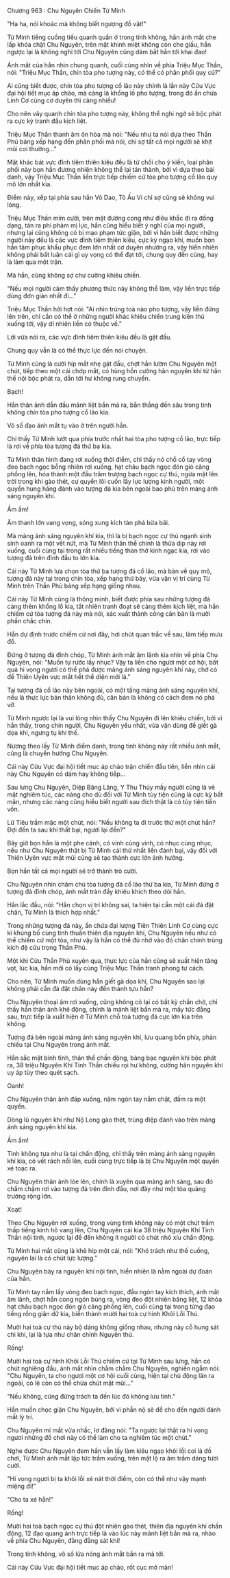 




Chương 963 : Chu Nguyên Chiến Từ Minh


"Ha ha, nói khoác mà không biết ngượng đồ vật!"

Từ Minh tiếng cuồng tiếu quanh quẩn ở trong tinh không, hắn ánh mắt che lấp khóa chặt Chu Nguyên, trên mặt khinh miệt không còn che giấu, hắn ngược lại là không nghĩ tới Chu Nguyên cũng dám bắt hắn tới khai đao!

Ánh mắt của hắn nhìn chung quanh, cuối cùng nhìn về phía Triệu Mục Thần, nói: "Triệu Mục Thần, chín tòa pho tượng này, có thể có phân phối quy củ?"

Ai cũng biết được, chín tòa pho tượng cổ lão này chính là lần này Cửu Vực đại hội tiết mục áp chảo, mà càng là khổng lồ pho tượng, trong đó ẩn chứa Linh Cơ cùng cơ duyên thì càng nhiều!

Cho nên vây quanh chín tòa pho tượng này, không thể nghi ngờ sẽ bộc phát ra cực kỳ tranh đấu kịch liệt.

Triệu Mục Thần thanh âm ôn hòa mà nói: "Nếu như ta nói dựa theo Thần Phủ bảng xếp hạng đến phân phối mà nói, chỉ sợ tất cả mọi người sẽ khịt mũi coi thường..."

Mặt khác bát vực đỉnh tiêm thiên kiêu đều là từ chối cho ý kiến, loại phân phối này bọn hắn đương nhiên không thể lại tán thành, bởi vì dựa theo bài danh, vậy Triệu Mục Thần liền trực tiếp chiếm cứ tòa pho tượng cổ lão quy mô lớn nhất kia.

Điểm này, xếp tại phía sau hắn Võ Dao, Tô Ấu Vi chỉ sợ cũng sẽ không vui lòng.

Triệu Mục Thần mỉm cười, trên mặt đường cong như điêu khắc đi ra đồng dạng, tản ra phi phàm mị lực, hắn cũng hiểu biết ý nghĩ của mọi người, nhưng lại cũng không có bị mạo phạm tức giận, bởi vì hắn biết được những người này đều là các vực đỉnh tiêm thiên kiêu, cực kỳ ngạo khí, muốn bọn hắn tâm phục khẩu phục đem lớn nhất cơ duyên nhường ra, vậy hiển nhiên không phải bất luận cái gì uy vọng có thể đạt tới, chung quy đến cùng, hay là làm qua một trận.

Mà hắn, cũng không sợ chư cường khiêu chiến.

"Nếu mọi người cảm thấy phương thức này không thể làm, vậy liền trực tiếp dùng đơn giản nhất đi..."

Triệu Mục Thần hời hợt nói: "Ai nhìn trúng toà nào pho tượng, vậy liền đứng lên trên, chỉ cần có thể ở những người khác khiêu chiến trung kiên thủ xuống tới, vậy dĩ nhiên liền có thuộc về."

Lời vừa nói ra, các vực đỉnh tiêm thiên kiêu đều là gật đầu.

Chung quy vẫn là có thể thực lực đến nói chuyện.

Từ Minh cũng là cười híp mắt nhẹ gật đầu, chợt hắn lườm Chu Nguyên một chút, tiếp theo một cái chớp mắt, có hùng hồn cường hãn nguyên khí từ hắn thể nội bộc phát ra, dẫn tới hư không rung chuyển.

Bạch!

Hắn thân ảnh dẫn đầu mãnh liệt bắn mà ra, bắn thẳng đến sâu trong tinh không chín tòa pho tượng cổ lão kia.

Vô số đạo ánh mắt tụ vào ở trên người hắn.

Chỉ thấy Từ Minh lướt qua phía trước nhất hai tòa pho tượng cổ lão, trực tiếp là rơi về phía tòa tượng đá thứ ba kia.

Từ Minh thân hình đang rơi xuống thời điểm, chỉ thấy nó chỗ cổ tay vòng đeo bạch ngọc bỗng nhiên rơi xuống, hạt châu bạch ngọc đón gió căng phồng lên, hóa thành một đầu trăm trượng bạch ngọc cự thú, ngửa mặt lên trời trong khi gào thét, cự quyền lôi cuốn lấy lực lượng kinh người, một quyền hung hăng đánh vào tượng đá kia bên ngoài bao phủ trên màng ánh sáng nguyên khí.

Ầm ầm!

Âm thanh lớn vang vọng, sóng xung kích tàn phá bừa bãi.

Mà màng ánh sáng nguyên khí kia, thì là bị bạch ngọc cự thú ngạnh sinh sinh oanh ra một vết nứt, mà Từ Minh thân thể chính là thừa dịp này rơi xuống, cuối cùng tại trong rất nhiều tiếng than thở kinh ngạc kia, rơi vào tượng đá trên đỉnh đầu to lớn kia.

Cái này Từ Minh lựa chọn tòa thứ ba tượng đá cổ lão, mà bàn về quy mô, tượng đá này tại trong chín tòa, xếp hạng thứ bảy, vừa vặn vị trí cùng Từ Minh trên Thần Phủ bảng xếp hạng giống nhau.

Cái này Từ Minh cũng là thông minh, biết được phía sau những tượng đá càng thêm khổng lồ kia, tất nhiên tranh đoạt sẽ càng thêm kịch liệt, mà hắn chiếm cứ tòa tượng đá này mà nói, xác xuất thành công căn bản là mười phần chắc chín.

Hắn dự định trước chiếm cứ nơi đây, hơi chút quan trắc về sau, làm tiếp mưu đồ.

Đứng ở tượng đá đỉnh chóp, Từ Minh ánh mắt âm lãnh kia nhìn về phía Chu Nguyên, nói: "Muốn tự rước lấy nhục? Vậy ta liền cho ngươi một cơ hội, bất quá hi vọng ngươi có thể phá được màng ánh sáng nguyên khí này, chớ có để Thiên Uyên vực mất hết thể diện mới là."

Tại tượng đá cổ lão này bên ngoài, có một tầng màng ánh sáng nguyên khí, nếu là thực lực bản thân không đủ, căn bản là không có cách đem nó phá vỡ.

Từ Minh ngược lại là vui lòng nhìn thấy Chu Nguyên đi lên khiêu chiến, bởi vì hắn thấy, trong chín người, Chu Nguyên yếu nhất, vừa vặn dùng để giết gà dọa khỉ, ngưng tụ khí thế.

Nương theo lấy Từ Minh điểm danh, trong tinh không này rất nhiều ánh mắt, cũng là chuyển hướng Chu Nguyên.

Cái này Cửu Vực đại hội tiết mục áp chảo trận chiến đầu tiên, liền nhìn cái này Chu Nguyên có dám hay không tiếp...

Sau lưng Chu Nguyên, Diệp Băng Lăng, Y Thu Thủy mấy người cũng là vẻ mặt nghiêm túc, các nàng cho dù đối với Từ Minh tùy tiện cũng là cực kỳ bất mãn, nhưng các nàng cũng hiểu biết người sau đích thật là có tùy tiện tiền vốn.

Lữ Tiêu trầm mặc một chút, nói: "Nếu không ta đi trước thử một chút hắn? Đợi đến ta sau khi thất bại, ngươi lại đến?"

Bây giờ bọn hắn là một phe cánh, có vinh cùng vinh, có nhục cùng nhục, nếu như Chu Nguyên thật bị Từ Minh cái thứ nhất liền đánh bại, vậy đối với Thiên Uyên vực mặt mũi cũng sẽ tạo thành cực lớn ảnh hưởng.

Bọn hắn tất cả mọi người sẽ trở thành trò cười.

Chu Nguyên nhìn chăm chú tòa tượng đá cổ lão thứ ba kia, Từ Minh đứng ở tượng đá đỉnh chóp, ánh mắt tràn đầy khiêu khích theo dõi hắn.

Hắn lắc đầu, nói: "Hắn chọn vị trí không sai, ta hiện tại cần một cái đá đặt chân, Từ Minh là thích hợp nhất."

Trong những tượng đá này, ẩn chứa đại lượng Tiên Thiên Linh Cơ cùng cực kì khủng bố cùng tinh thuần thiên địa nguyên khí, Chu Nguyên nếu như có thể chiếm cứ một tòa, như vậy là hắn có thể đủ nhờ vào đó chân chính trùng kích đệ cửu trọng Thần Phủ.

Một khi Cửu Thần Phủ xuyên qua, thực lực của hắn cũng sẽ xuất hiện tăng vọt, lúc kia, hắn mới có lấy cùng Triệu Mục Thần tranh phong tư cách.

Cho nên, Từ Minh muốn dùng hắn giết gà dọa khỉ, Chu Nguyên sao lại không phải cần đá đặt chân này đến thành tựu hắn?

Chu Nguyên thoại âm rơi xuống, cũng không có lại có bất kỳ chần chờ, chỉ thấy hắn thân ảnh khẽ động, chính là mãnh liệt bắn mà ra, mấy tức đằng sau, trực tiếp là xuất hiện ở Từ Minh chỗ toà tượng đá cực lớn kia trên không.

Tượng đá bên ngoài màng ánh sáng nguyên khí, lưu quang bốn phía, phản chiếu tại Chu Nguyên trong ánh mắt.

Hắn sắc mặt bình tĩnh, thân thể chấn động, bàng bạc nguyên khí bộc phát ra, 38 triệu Nguyên Khí Tinh Thần chiếu rọi hư không, cường hãn nguyên khí uy áp tùy theo quét sạch.

Oanh!

Chu Nguyên thân ảnh đáp xuống, năm ngón tay nắm chặt, đấm ra một quyền.

Dòng lũ nguyên khí như Nộ Long gào thét, trùng điệp đánh vào trên màng ánh sáng nguyên khí kia.

Ầm ầm!

Tinh không tựa như là tại chấn động, chỉ thấy trên màng ánh sáng nguyên khí kia, có vết rách nổi lên, cuối cùng trực tiếp là bị Chu Nguyên một quyền xé toạc ra.

Chu Nguyên thân ảnh lóe lên, chính là xuyên qua màng ánh sáng, sau đó chầm chậm rơi vào tượng đá trên đỉnh đầu, nơi đây như một tòa quảng trường rộng lớn.

Xoạt!

Theo Chu Nguyên rơi xuống, trong vùng tinh không này có một chút trầm thấp tiếng kinh hô vang lên, Chu Nguyên cái kia 38 triệu Nguyên Khí Tinh Thần nội tình, ngược lại để đến không ít người có chút nhỏ xíu chấn động.

Từ Minh hai mắt cũng là khẽ híp một cái, nói: "Khó trách như thế cuồng, nguyên lai là có chút lực lượng."

Chu Nguyên bày ra nguyên khí nội tình, hiển nhiên là nằm ngoài dự đoán của hắn.

Từ Minh tay nắm lấy vòng đeo bạch ngọc, đầu ngón tay kích thích, ánh mắt âm lãnh, chợt hắn cong ngón búng ra, vòng đeo đột nhiên băng liệt, 12 khỏa hạt châu bạch ngọc đón gió căng phồng lên, cuối cùng tại trong từng đạo tiếng rống giận dữ kia, biến thành mười hai toà cự hình Khôi Lỗi Thú.

Mười hai toà cự thú này bộ dáng không giống nhau, nhưng này cỗ hung sát chi khí, lại là tựa như chân chính Nguyên thú.

Rống!

Mười hai toà cự hình Khôi Lỗi Thú chiếm cứ tại Từ Minh sau lưng, hắn có chút nghiêng đầu, ánh mắt nhìn chằm chằm Chu Nguyên, nghiền ngẫm nói: "Chu Nguyên, ta cho ngươi một cơ hội cuối cùng, hiện tại chủ động lăn ra ngoài, có lẽ còn có thể chừa chút mặt mũi..."

"Nếu không, cũng đừng trách ta đến lúc đó không lưu tình."

Hắn muốn chọc giận Chu Nguyên, bởi vì phẫn nộ sẽ để cho đến người đánh mất lý trí.

Chu Nguyên mí mắt vừa nhấc, lơ đãng nói: "Ta ngược lại thật ra hi vọng ngươi những đồ chơi này có thể làm cho ta nghiêm túc một chút."

Nghe được Chu Nguyên đem hắn vẫn lấy làm kiêu ngạo khôi lỗi coi là đồ chơi, Từ Minh ánh mắt lập tức trầm xuống, trên mặt lộ ra âm trầm dáng tươi cười.

"Hi vọng ngươi bị ta khôi lỗi xé nát thời điểm, còn có thể như vậy mạnh miệng đi!"

"Cho ta xé hắn!"

Rống!

Mười hai toà bạch ngọc cự thú đột nhiên gào thét, thiên địa nguyên khí chấn động, 12 đạo quang ảnh trực tiếp là vào lúc này mãnh liệt bắn mà ra, nhào về phía Chu Nguyên, đằng đằng sát khí!

Trong tinh không, vô số lửa nóng ánh mắt bắn ra mà tới.

Cái này Cửu Vực đại hội tiết mục áp chảo, rốt cục mở màn!




